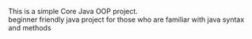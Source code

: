 This is a simple Core Java OOP project. <br />
beginner friendly java project for those who are familiar with java syntax and methods
